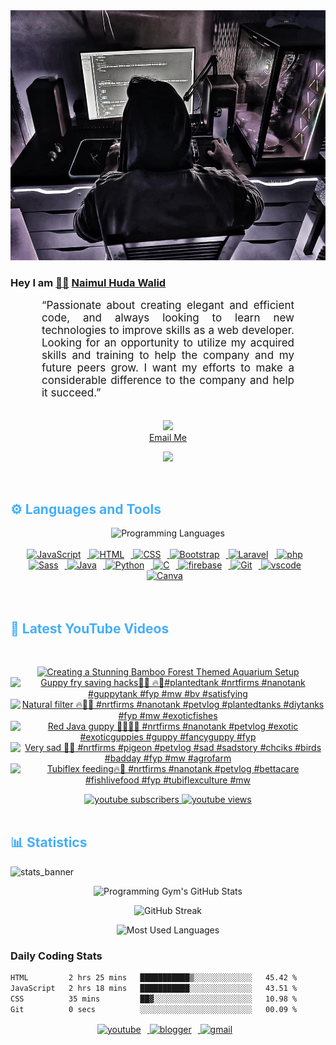 <!-- ![github_cover_banner](https://www.digitalsolutionservices.com/img/services/web%20development.gif)-->

<div align="center" style="display:block;">
    <img height="400px" width="100%" alt="github cover banner" src="https://raw.githubusercontent.com/NaimulHudaWalid/NaimulHudaWalid/main/272276268_3114779035434264_920860974401480824_n.jpg"/> 
</div>

### Hey I am [👨🏻‍][facebook] [Naimul Huda Walid][youtube]



<p align:"center" style="text-align: justify; margin: 0 50px; font-size: 17px;" >
   “Passionate about creating elegant and efficient code, and always looking to learn new technologies to improve skills as a web developer. Looking for an opportunity to utilize my acquired skills and training to help the company and my future peers grow. I want my efforts to make a considerable difference to the company and help it succeed.”
<br>
<br>
<div align="center">

![](https://visitor-badge.glitch.me/badge?page_id=NaimulHudaWalid)
    <br />
[Email Me](mailto:dev.naimulhuda@gmail.com)
</div>
</p>
<!-- Typing SVG by DenverCoder1 - https://github.com/DenverCoder1/readme-typing-svg -->
<p align="center">
<!--   <a href="https://github.com/DenverCoder1/readme-typing-svg"> -->
    <img src="https://readme-typing-svg.herokuapp.com?color=E22FE4&width=380&height=45&lines=Open-Source+Enthusiast;Learning+In+Public;Empowering+Others;Nice+To+Meet+You+...&center=true"></a>

</p>
<br>
<!-- Languages and Tools -->

<h2 style="color: #44AEFB">⚙️ Languages and Tools</h2>
<div align="center" style="display:block;">
    <img width="100px" alt="Programming Languages" src="https://user-images.githubusercontent.com/78341798/194531121-47b0119a-ce00-439d-b586-125f86acb098.png"/> 
</div>
<br>   
<!-- Icons Resources -->
<!-- https://devicon.dev/ -->
<!-- https://cdn.jsdelivr.net/npm/simple-icons@v3/icons/ -->
<div align="center">
  <a href="https://developer.mozilla.org/en-US/docs/Web/JavaScript" target="_blank" rel="noreferrer">
      <img  alt="JavaScript" height="50px" style="padding-right:10px;" src="https://cdn.jsdelivr.net/gh/devicons/devicon/icons/javascript/javascript-plain.svg"/>
  </a>
  
 
  <a href="https://developer.mozilla.org/en-US/docs/Web/HTML" target="_blank" rel="noreferrer">
      <img  alt="HTML" height="50px" style="padding-right:10px;" src="https://cdn.jsdelivr.net/gh/devicons/devicon/icons/html5/html5-original.svg"/>
  </a>
  <a href="https://developer.mozilla.org/en-US/docs/Web/CSS" target="_blank" rel="noreferrer">
      <img  alt="CSS" height="50px" style="padding-right:10px;" src="https://cdn.jsdelivr.net/gh/devicons/devicon/icons/css3/css3-original.svg"/>
  </a>
  <a href="https://getbootstrap.com/" target="_blank" rel="noreferrer">
      <img  alt="Bootstrap" height="50px" style="padding-right:10px;" src="https://cdn.jsdelivr.net/gh/devicons/devicon/icons/bootstrap/bootstrap-original.svg"/>
  </a> 
  <a href="https://laravel.com/" target="_blank" rel="noreferrer">
      <img  alt="Laravel" height="50px" style="padding-right:10px;" src="https://cdn.jsdelivr.net/gh/devicons/devicon/icons/laravel/laravel-plain.svg"/>
  </a>
  <a href="https://www.php.net/" target="_blank" rel="noreferrer">
      <img  alt="php" height="50px" style="padding-right:10px;" src="https://cdn.jsdelivr.net/gh/devicons/devicon/icons/php/php-original.svg"/>
  </a>
  <a href="https://sass-lang.com/" target="_blank" rel="noreferrer">
      <img  alt="Sass" height="50px" style="padding-right:10px;" src="https://cdn.jsdelivr.net/gh/devicons/devicon/icons/sass/sass-original.svg"/>
  </a>
  <a href="https://www.java.com/en/" target="_blank" rel="noreferrer">
      <img  alt="Java" height="50px" style="padding-right:10px;" src="https://cdn.jsdelivr.net/gh/devicons/devicon/icons/java/java-original.svg"/>
  </a>    
  <a href="https://www.python.org/" target="_blank" rel="noreferrer">
      <img  alt="Python" height="50px" style="padding-right:10px;" src="https://cdn.jsdelivr.net/gh/devicons/devicon/icons/python/python-original.svg"/>
  </a>
  <a href="https://www.cprogramming.com/" target="_blank" rel="noreferrer">
      <img  alt="C" height="50px" style="padding-right:10px;" src="https://cdn.jsdelivr.net/gh/devicons/devicon/icons/c/c-original.svg"/>
  </a>
  
  <a href="https://firebase.google.com/" target="_blank" rel="noreferrer">
      <img  alt="firebase" height="50px" style="padding-right:10px;" src="https://cdn.jsdelivr.net/gh/devicons/devicon/icons/firebase/firebase-plain.svg"/>
  </a>
 
  <a href="https://git-scm.com/" target="_blank" rel="noreferrer">
      <img  alt="Git" height="50px" style="padding-right:10px;" src="https://cdn.jsdelivr.net/gh/devicons/devicon/icons/git/git-original.svg"/>
  </a>
  
  <a href="https://code.visualstudio.com/" target="_blank" rel="noreferrer">
      <img  alt="vscode" height="50px" style="padding-right:10px;"src="https://cdn.jsdelivr.net/gh/devicons/devicon/icons/vscode/vscode-original.svg"/>
  </a>
  <a href="https://www.canva.com/" target="_blank" rel="noreferrer">
      <img  alt="Canva" height="50px" style="padding-right:10px;" src="https://cdn.jsdelivr.net/gh/devicons/devicon/icons/canva/canva-original.svg"/> 
  </a>
</div>
<br>
<br>

<!-- Latest YouTube Videos -->

<h2 style="color: #44AEFB">🎦 Latest YouTube Videos</h2>
<br />

<!-- Resource/Reference: https://github.com/DenverCoder1/github-readme-youtube-cards -->
<div class="youtube videos cards" align="center">

<!-- BEGIN YOUTUBE-CARDS -->
[![Creating a Stunning Bamboo Forest Themed Aquarium Setup](https://ytcards.demolab.com/?id=BjOmKBPXUZo&title=Creating+a+Stunning+Bamboo+Forest+Themed+Aquarium+Setup&lang=en&timestamp=1701420626&background_color=%230d1117&title_color=%23ffffff&stats_color=%23dedede&max_title_lines=1&width=250&border_radius=5 "Creating a Stunning Bamboo Forest Themed Aquarium Setup")](https://www.youtube.com/watch?v=BjOmKBPXUZo)
[![Guppy fry saving hacks👌🏻 🔥🖤#plantedtank #nrtfirms #nanotank #guppytank #fyp #mw #bv #satisfying](https://ytcards.demolab.com/?id=FUB0FXFHN2E&title=Guppy+fry+saving+hacks%F0%9F%91%8C%F0%9F%8F%BB+%F0%9F%94%A5%F0%9F%96%A4%23plantedtank+%23nrtfirms+%23nanotank+%23guppytank+%23fyp+%23mw+%23bv+%23satisfying&lang=en&timestamp=1701390115&background_color=%230d1117&title_color=%23ffffff&stats_color=%23dedede&max_title_lines=1&width=250&border_radius=5 "Guppy fry saving hacks👌🏻 🔥🖤#plantedtank #nrtfirms #nanotank #guppytank #fyp #mw #bv #satisfying")](https://www.youtube.com/watch?v=FUB0FXFHN2E)
[![Natural filter 🔥👌🏻 #nrtfirms #nanotank #petvlog #plantedtanks #diytanks #fyp #mw #exoticfishes](https://ytcards.demolab.com/?id=sTDDo_nDoz0&title=Natural+filter+%F0%9F%94%A5%F0%9F%91%8C%F0%9F%8F%BB+%23nrtfirms+%23nanotank+%23petvlog+%23plantedtanks+%23diytanks+%23fyp+%23mw+%23exoticfishes&lang=en&timestamp=1701352185&background_color=%230d1117&title_color=%23ffffff&stats_color=%23dedede&max_title_lines=1&width=250&border_radius=5 "Natural filter 🔥👌🏻 #nrtfirms #nanotank #petvlog #plantedtanks #diytanks #fyp #mw #exoticfishes")](https://www.youtube.com/watch?v=sTDDo_nDoz0)
[![Red Java guppy 👌🏻🔥🖤 #nrtfirms #nanotank #petvlog #exotic #exoticguppies #guppy #fancyguppy #fyp](https://ytcards.demolab.com/?id=ZgxUfPAOKr0&title=Red+Java+guppy+%F0%9F%91%8C%F0%9F%8F%BB%F0%9F%94%A5%F0%9F%96%A4+%23nrtfirms+%23nanotank+%23petvlog+%23exotic+%23exoticguppies+%23guppy+%23fancyguppy+%23fyp&lang=en&timestamp=1701347641&background_color=%230d1117&title_color=%23ffffff&stats_color=%23dedede&max_title_lines=1&width=250&border_radius=5 "Red Java guppy 👌🏻🔥🖤 #nrtfirms #nanotank #petvlog #exotic #exoticguppies #guppy #fancyguppy #fyp")](https://www.youtube.com/watch?v=ZgxUfPAOKr0)
[![Very sad  🥲🥲 #nrtfirms #pigeon #petvlog #sad #sadstory #chciks #birds #badday #fyp #mw #agrofarm](https://ytcards.demolab.com/?id=-zwcqZSDym4&title=Very+sad++%F0%9F%A5%B2%F0%9F%A5%B2+%23nrtfirms+%23pigeon+%23petvlog+%23sad+%23sadstory+%23chciks+%23birds+%23badday+%23fyp+%23mw+%23agrofarm&lang=en&timestamp=1701337544&background_color=%230d1117&title_color=%23ffffff&stats_color=%23dedede&max_title_lines=1&width=250&border_radius=5 "Very sad  🥲🥲 #nrtfirms #pigeon #petvlog #sad #sadstory #chciks #birds #badday #fyp #mw #agrofarm")](https://www.youtube.com/watch?v=-zwcqZSDym4)
[![Tubiflex feeding🔥🖤 #nrtfirms #nanotank #petvlog #bettacare #fishlivefood #fyp #tubiflexculture #mw](https://ytcards.demolab.com/?id=sZcp2zJ_geg&title=Tubiflex+feeding%F0%9F%94%A5%F0%9F%96%A4+%23nrtfirms+%23nanotank+%23petvlog+%23bettacare+%23fishlivefood+%23fyp+%23tubiflexculture+%23mw&lang=en&timestamp=1701303225&background_color=%230d1117&title_color=%23ffffff&stats_color=%23dedede&max_title_lines=1&width=250&border_radius=5 "Tubiflex feeding🔥🖤 #nrtfirms #nanotank #petvlog #bettacare #fishlivefood #fyp #tubiflexculture #mw")](https://www.youtube.com/watch?v=sZcp2zJ_geg)
<!-- END YOUTUBE-CARDS -->
</div>

<!-- Begin Youtube Buttons -->
<!-- Resource/Reference:  https://github.com/DenverCoder1/custom-icon-badges -->
<div class="youtube buttons" align="center">
    <a href="https://www.youtube.com/channel/UCa3YaFwzSII0kKg3Nads2dQ"  target="_blank">
        <img alt="youtube subscribers" src="https://img.shields.io/youtube/channel/subscribers/UCa3YaFwzSII0kKg3Nads2dQ?logo=youtube&logoColor=red&style=for-the-badge"/>
    </a> 
    <a href="https://www.youtube.com/channel/UCa3YaFwzSII0kKg3Nads2dQ"  target="_blank">
        <img alt="youtube views" src="https://custom-icon-badges.demolab.com/youtube/channel/views/UCa3YaFwzSII0kKg3Nads2dQ?color=%23E05D44&logo=eye&logoColor=white&style=for-the-badge&labelColor=#555555"/>
    </a> 
</div>
<br>
<!-- End Youtube Buttons -->

<!-- Statistics -->

<h2 style="color: #44AEFB">📊 Statistics</h2>

![stats_banner](https://user-images.githubusercontent.com/78341798/194534778-d662496c-ae00-4e8d-ae9b-b90912054e7f.gif)

<!-- Begin Stats Cards -->
<!-- Resources:  -->
<!-- Github & Languages Stats: https://github.com/naimul15-12090/github-readme-stats --> 
<!-- Streak Stats: https://github.com/denvercoder1/github-readme-streak-stats -->
<!-- Change the value after ?username= to your GitHub username. -->
<div class="stats" align="center">

![Programming Gym's GitHub Stats](https://github-readme-stats.vercel.app/api?username=NaimulHudaWalid&hide=stars&count_private=true&show_icons=true&theme=algolia&border_radius=20)

![GitHub Streak](https://streak-stats.demolab.com?user=NaimulHudaWalid&count_private=true&theme=algolia&border_radius=22)

![Most Used Languages](https://github-readme-stats.vercel.app/api/top-langs/?username=NaimulHudaWalid&langs_count=8&layout=compact&show_icons=true&theme=algolia&border_radius=20)
    
<!-- ![Top Langs](https://github-readme-stats.vercel.app/api/top-langs/?username=naimul15-12090&langs_count=8) -->
<!-- [![Top Langs](https://github-readme-stats.vercel.app/api/top-langs/?username=naimul15-12090&layout=compact)](https://github.com/anuraghazra/github-readme-stats)
 -->
    
</div>
<!--  End Stats Cards -->



### Daily Coding Stats
<!--START_SECTION:waka-->

```txt
HTML         2 hrs 25 mins   ███████████▒░░░░░░░░░░░░░   45.42 %
JavaScript   2 hrs 18 mins   ███████████░░░░░░░░░░░░░░   43.51 %
CSS          35 mins         ██▓░░░░░░░░░░░░░░░░░░░░░░   10.98 %
Git          0 secs          ░░░░░░░░░░░░░░░░░░░░░░░░░   00.09 %
```

<!--END_SECTION:waka-->
<!-- Begin Footer -->
<!-- Icons Resources -->
<!-- https://devicon.dev/ -->
<div class="footer" align="center" style="margin:15px;">
    <a href="https://www.youtube.com/channel/UCa3YaFwzSII0kKg3Nads2dQ" target="_blank">
        <img  style="margin:0 10px 10px 0;" src="https://user-images.githubusercontent.com/78341798/194531650-698ef1b1-9cbd-4b4f-96ef-5a2ec4b5d7e6.svg" alt="youtube" width="40px"/>
    </a>
    <a href="https://www.linkedin.com/in/naimulhudawalid/" target="_blank">
        <img style="margin:0 10px 10px 0;" src="https://user-images.githubusercontent.com/78341798/194531458-b5dfeb1b-bad5-4dfa-909a-2e402262db9a.svg" alt="blogger" width="40px"/>
    </a>
    <a href="mailto:dev.naimulhuda@gmail.com" target="_blank">
        <img style="margin:0 10px 10px 0;" src="https://user-images.githubusercontent.com/78341798/194531383-ddb2b774-5bb9-491c-b601-4a4a7d9792fb.svg" alt="gmail" width="40px"/>
    </a>
</div>
<!-- End Footer -->

[youtube]: https://www.youtube.com/channel/UCa3YaFwzSII0kKg3Nads2dQ
[facebook]: https://www.facebook.com/profile.php?id=100007065945838
